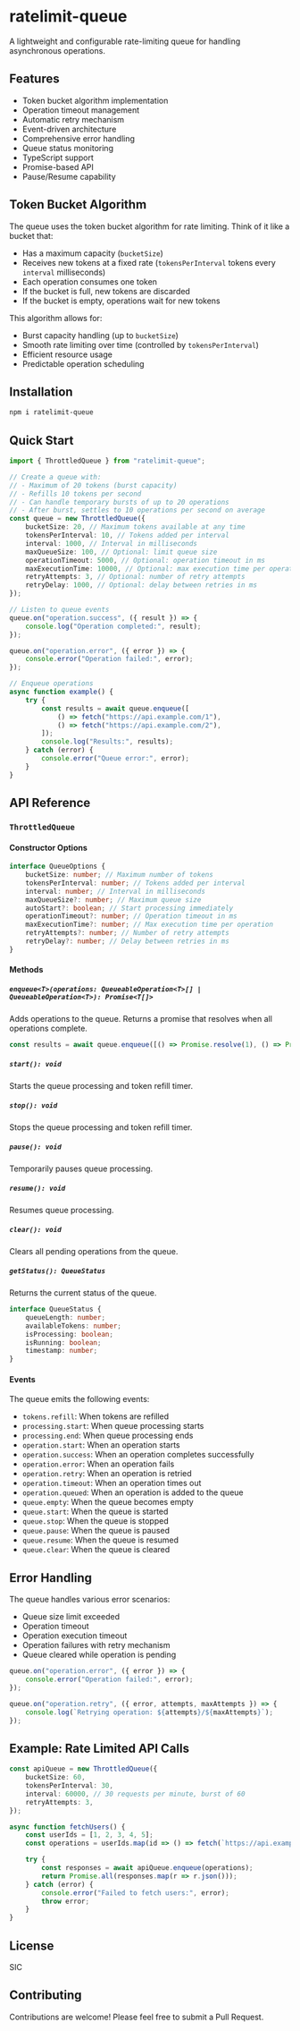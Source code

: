 # ratelimit-queue

A lightweight and configurable rate-limiting queue for handling asynchronous operations.

## Features

-   Token bucket algorithm implementation
-   Operation timeout management
-   Automatic retry mechanism
-   Event-driven architecture
-   Comprehensive error handling
-   Queue status monitoring
-   TypeScript support
-   Promise-based API
-   Pause/Resume capability

## Token Bucket Algorithm

The queue uses the token bucket algorithm for rate limiting. Think of it like a bucket that:

-   Has a maximum capacity (`bucketSize`)
-   Receives new tokens at a fixed rate (`tokensPerInterval` tokens every `interval` milliseconds)
-   Each operation consumes one token
-   If the bucket is full, new tokens are discarded
-   If the bucket is empty, operations wait for new tokens

This algorithm allows for:

-   Burst capacity handling (up to `bucketSize`)
-   Smooth rate limiting over time (controlled by `tokensPerInterval`)
-   Efficient resource usage
-   Predictable operation scheduling

## Installation

```bash
npm i ratelimit-queue
```

## Quick Start

```typescript
import { ThrottledQueue } from "ratelimit-queue";

// Create a queue with:
// - Maximum of 20 tokens (burst capacity)
// - Refills 10 tokens per second
// - Can handle temporary bursts of up to 20 operations
// - After burst, settles to 10 operations per second on average
const queue = new ThrottledQueue({
	bucketSize: 20, // Maximum tokens available at any time
	tokensPerInterval: 10, // Tokens added per interval
	interval: 1000, // Interval in milliseconds
	maxQueueSize: 100, // Optional: limit queue size
	operationTimeout: 5000, // Optional: operation timeout in ms
	maxExecutionTime: 10000, // Optional: max execution time per operation
	retryAttempts: 3, // Optional: number of retry attempts
	retryDelay: 1000, // Optional: delay between retries in ms
});

// Listen to queue events
queue.on("operation.success", ({ result }) => {
	console.log("Operation completed:", result);
});

queue.on("operation.error", ({ error }) => {
	console.error("Operation failed:", error);
});

// Enqueue operations
async function example() {
	try {
		const results = await queue.enqueue([
			() => fetch("https://api.example.com/1"),
			() => fetch("https://api.example.com/2"),
		]);
		console.log("Results:", results);
	} catch (error) {
		console.error("Queue error:", error);
	}
}
```

## API Reference

### `ThrottledQueue`

#### Constructor Options

```typescript
interface QueueOptions {
	bucketSize: number; // Maximum number of tokens
	tokensPerInterval: number; // Tokens added per interval
	interval: number; // Interval in milliseconds
	maxQueueSize?: number; // Maximum queue size
	autoStart?: boolean; // Start processing immediately
	operationTimeout?: number; // Operation timeout in ms
	maxExecutionTime?: number; // Max execution time per operation
	retryAttempts?: number; // Number of retry attempts
	retryDelay?: number; // Delay between retries in ms
}
```

#### Methods

##### `enqueue<T>(operations: QueueableOperation<T>[] | QueueableOperation<T>): Promise<T[]>`

Adds operations to the queue. Returns a promise that resolves when all operations complete.

```typescript
const results = await queue.enqueue([() => Promise.resolve(1), () => Promise.resolve(2)]);
```

##### `start(): void`

Starts the queue processing and token refill timer.

##### `stop(): void`

Stops the queue processing and token refill timer.

##### `pause(): void`

Temporarily pauses queue processing.

##### `resume(): void`

Resumes queue processing.

##### `clear(): void`

Clears all pending operations from the queue.

##### `getStatus(): QueueStatus`

Returns the current status of the queue.

```typescript
interface QueueStatus {
	queueLength: number;
	availableTokens: number;
	isProcessing: boolean;
	isRunning: boolean;
	timestamp: number;
}
```

#### Events

The queue emits the following events:

-   `tokens.refill`: When tokens are refilled
-   `processing.start`: When queue processing starts
-   `processing.end`: When queue processing ends
-   `operation.start`: When an operation starts
-   `operation.success`: When an operation completes successfully
-   `operation.error`: When an operation fails
-   `operation.retry`: When an operation is retried
-   `operation.timeout`: When an operation times out
-   `operation.queued`: When an operation is added to the queue
-   `queue.empty`: When the queue becomes empty
-   `queue.start`: When the queue is started
-   `queue.stop`: When the queue is stopped
-   `queue.pause`: When the queue is paused
-   `queue.resume`: When the queue is resumed
-   `queue.clear`: When the queue is cleared

## Error Handling

The queue handles various error scenarios:

-   Queue size limit exceeded
-   Operation timeout
-   Operation execution timeout
-   Operation failures with retry mechanism
-   Queue cleared while operation is pending

```typescript
queue.on("operation.error", ({ error }) => {
	console.error("Operation failed:", error);
});

queue.on("operation.retry", ({ error, attempts, maxAttempts }) => {
	console.log(`Retrying operation: ${attempts}/${maxAttempts}`);
});
```

## Example: Rate Limited API Calls

```typescript
const apiQueue = new ThrottledQueue({
	bucketSize: 60,
	tokensPerInterval: 30,
	interval: 60000, // 30 requests per minute, burst of 60
	retryAttempts: 3,
});

async function fetchUsers() {
	const userIds = [1, 2, 3, 4, 5];
	const operations = userIds.map(id => () => fetch(`https://api.example.com/users/${id}`));

	try {
		const responses = await apiQueue.enqueue(operations);
		return Promise.all(responses.map(r => r.json()));
	} catch (error) {
		console.error("Failed to fetch users:", error);
		throw error;
	}
}
```

## License

SIC

## Contributing

Contributions are welcome! Please feel free to submit a Pull Request.
